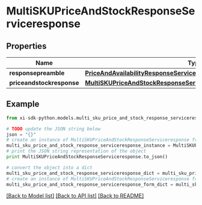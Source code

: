 # MultiSKUPriceAndStockResponseServiceresponse


## Properties

Name | Type | Description | Notes
------------ | ------------- | ------------- | -------------
**responsepreamble** | [**PriceAndAvailabilityResponseServiceresponseResponsepreamble**](PriceAndAvailabilityResponseServiceresponseResponsepreamble.md) |  | [optional] 
**priceandstockresponse** | [**MultiSKUPriceAndStockResponseServiceresponsePriceandstockresponse**](MultiSKUPriceAndStockResponseServiceresponsePriceandstockresponse.md) |  | [optional] 

## Example

```python
from xi-sdk-python.models.multi_sku_price_and_stock_response_serviceresponse import MultiSKUPriceAndStockResponseServiceresponse

# TODO update the JSON string below
json = "{}"
# create an instance of MultiSKUPriceAndStockResponseServiceresponse from a JSON string
multi_sku_price_and_stock_response_serviceresponse_instance = MultiSKUPriceAndStockResponseServiceresponse.from_json(json)
# print the JSON string representation of the object
print MultiSKUPriceAndStockResponseServiceresponse.to_json()

# convert the object into a dict
multi_sku_price_and_stock_response_serviceresponse_dict = multi_sku_price_and_stock_response_serviceresponse_instance.to_dict()
# create an instance of MultiSKUPriceAndStockResponseServiceresponse from a dict
multi_sku_price_and_stock_response_serviceresponse_form_dict = multi_sku_price_and_stock_response_serviceresponse.from_dict(multi_sku_price_and_stock_response_serviceresponse_dict)
```
[[Back to Model list]](../README.md#documentation-for-models) [[Back to API list]](../README.md#documentation-for-api-endpoints) [[Back to README]](../README.md)


